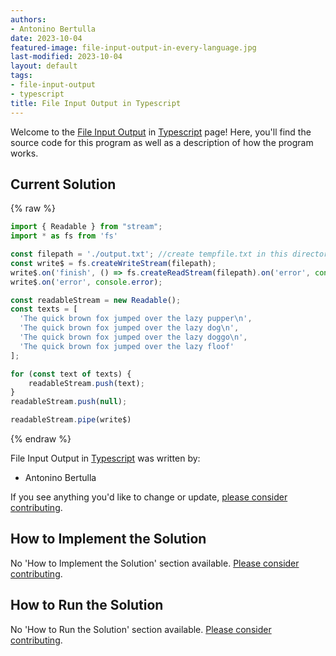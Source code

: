 ```yaml
---
authors:
- Antonino Bertulla
date: 2023-10-04
featured-image: file-input-output-in-every-language.jpg
last-modified: 2023-10-04
layout: default
tags:
- file-input-output
- typescript
title: File Input Output in Typescript
---
```


Welcome to the [File Input Output](https://sampleprograms.io/projects/file-input-output) in [Typescript](https://sampleprograms.io/languages/typescript) page! Here, you'll find the source code for this program as well as a description of how the program works.

## Current Solution

{% raw %}

```typescript
import { Readable } from "stream";
import * as fs from 'fs'

const filepath = './output.txt'; //create tempfile.txt in this directory
const write$ = fs.createWriteStream(filepath);
write$.on('finish', () => fs.createReadStream(filepath).on('error', console.error).pipe(process.stdout));
write$.on('error', console.error);

const readableStream = new Readable();
const texts = [
  'The quick brown fox jumped over the lazy pupper\n',
  'The quick brown fox jumped over the lazy dog\n',
  'The quick brown fox jumped over the lazy doggo\n',
  'The quick brown fox jumped over the lazy floof'
];

for (const text of texts) {
    readableStream.push(text);
}
readableStream.push(null);

readableStream.pipe(write$)

```

{% endraw %}

File Input Output in [Typescript](https://sampleprograms.io/languages/typescript) was written by:

- Antonino Bertulla

If you see anything you'd like to change or update, [please consider contributing](https://github.com/TheRenegadeCoder/sample-programs).

## How to Implement the Solution

No 'How to Implement the Solution' section available. [Please consider contributing](https://github.com/TheRenegadeCoder/sample-programs-website).

## How to Run the Solution

No 'How to Run the Solution' section available. [Please consider contributing](https://github.com/TheRenegadeCoder/sample-programs-website).
